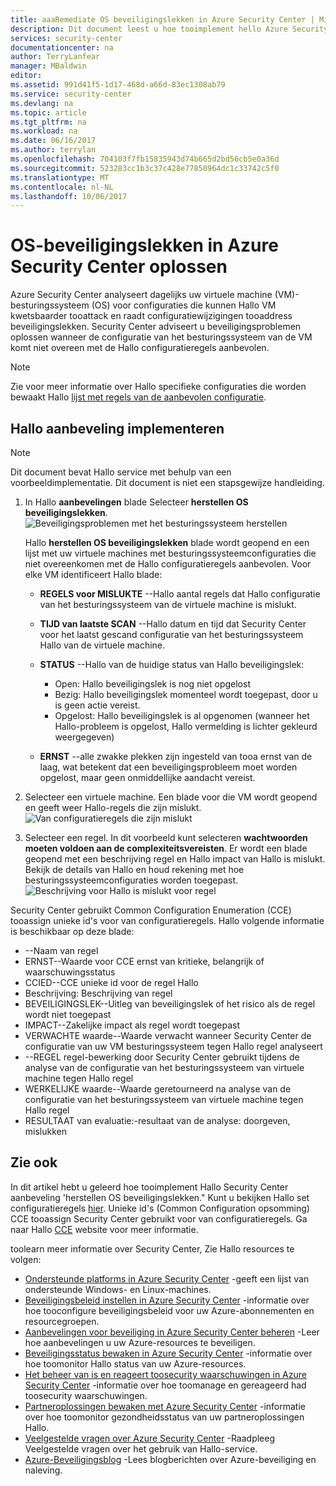 ```yaml
---
title: aaaRemediate OS beveiligingslekken in Azure Security Center | Microsoft Docs
description: Dit document leest u hoe tooimplement hello Azure Security Center aanbeveling ** herstellen OS beveiligingslekken **.
services: security-center
documentationcenter: na
author: TerryLanfear
manager: MBaldwin
editor: 
ms.assetid: 991d41f5-1d17-468d-a66d-83ec1308ab79
ms.service: security-center
ms.devlang: na
ms.topic: article
ms.tgt_pltfrm: na
ms.workload: na
ms.date: 06/16/2017
ms.author: terrylan
ms.openlocfilehash: 704103f7fb15835943d74b665d2bd56cb5e0a36d
ms.sourcegitcommit: 523283cc1b3c37c428e77850964dc1c33742c5f0
ms.translationtype: MT
ms.contentlocale: nl-NL
ms.lasthandoff: 10/06/2017
---
```

# <a name="remediate-os-vulnerabilities-in-azure-security-center"></a>OS-beveiligingslekken in Azure Security Center oplossen
Azure Security Center analyseert dagelijks uw virtuele machine (VM)-besturingssysteem (OS) voor configuraties die kunnen Hallo VM kwetsbaarder tooattack en raadt configuratiewijzigingen tooaddress beveiligingslekken. Security Center adviseert u beveiligingsproblemen oplossen wanneer de configuratie van het besturingssysteem van de VM komt niet overeen met de Hallo configuratieregels aanbevolen.

> [!NOTE]
> Zie voor meer informatie over Hallo specifieke configuraties die worden bewaakt Hallo [lijst met regels van de aanbevolen configuratie](https://gallery.technet.microsoft.com/Azure-Security-Center-a789e335).
>
>

## <a name="implement-hello-recommendation"></a>Hallo aanbeveling implementeren

> [!NOTE]
> Dit document bevat Hallo service met behulp van een voorbeeldimplementatie.  Dit document is niet een stapsgewijze handleiding.
>
>

1. In Hallo **aanbevelingen** blade Selecteer **herstellen OS beveiligingslekken**.
   ![Beveiligingsproblemen met het besturingssysteem herstellen][1]

    Hallo **herstellen OS beveiligingslekken** blade wordt geopend en een lijst met uw virtuele machines met besturingssysteemconfiguraties die niet overeenkomen met de Hallo configuratieregels aanbevolen.  Voor elke VM identificeert Hallo blade:

   * **REGELS voor MISLUKTE** --Hallo aantal regels dat Hallo configuratie van het besturingssysteem van de virtuele machine is mislukt.
   * **TIJD van laatste SCAN** --Hallo datum en tijd dat Security Center voor het laatst gescand configuratie van het besturingssysteem Hallo van de virtuele machine.
   * **STATUS** --Hallo van de huidige status van Hallo beveiligingslek:

     * Open: Hallo beveiligingslek is nog niet opgelost
     * Bezig: Hallo beveiligingslek momenteel wordt toegepast, door u is geen actie vereist.
     * Opgelost: Hallo beveiligingslek is al opgenomen (wanneer het Hallo-probleem is opgelost, Hallo vermelding is lichter gekleurd weergegeven)
   * **ERNST** --alle zwakke plekken zijn ingesteld van tooa ernst van de laag, wat betekent dat een beveiligingsprobleem moet worden opgelost, maar geen onmiddellijke aandacht vereist.

2. Selecteer een virtuele machine. Een blade voor die VM wordt geopend en geeft weer Hallo-regels die zijn mislukt.
   ![Van configuratieregels die zijn mislukt][2]

3. Selecteer een regel. In dit voorbeeld kunt selecteren **wachtwoorden moeten voldoen aan de complexiteitsvereisten**. Er wordt een blade geopend met een beschrijving regel en Hallo impact van Hallo is mislukt. Bekijk de details van Hallo en houd rekening met hoe besturingssysteemconfiguraties worden toegepast.
  ![Beschrijving voor Hallo is mislukt voor regel][3]

  Security Center gebruikt Common Configuration Enumeration (CCE) tooassign unieke id's voor van configuratieregels. Hallo volgende informatie is beschikbaar op deze blade:

  - --Naam van regel
  - ERNST--Waarde voor CCE ernst van kritieke, belangrijk of waarschuwingsstatus
  - CCIED--CCE unieke id voor de regel Hallo
  - Beschrijving: Beschrijving van regel
  - BEVEILIGINGSLEK--Uitleg van beveiligingslek of het risico als de regel wordt niet toegepast
  - IMPACT--Zakelijke impact als regel wordt toegepast
  - VERWACHTE waarde--Waarde verwacht wanneer Security Center de configuratie van uw VM besturingssysteem tegen Hallo regel analyseert
  - --REGEL regel-bewerking door Security Center gebruikt tijdens de analyse van de configuratie van het besturingssysteem van virtuele machine tegen Hallo regel
  - WERKELIJKE waarde--Waarde geretourneerd na analyse van de configuratie van het besturingssysteem van virtuele machine tegen Hallo regel
  - RESULTAAT van evaluatie:-resultaat van de analyse: doorgeven, mislukken

## <a name="see-also"></a>Zie ook
In dit artikel hebt u geleerd hoe tooimplement Hallo Security Center aanbeveling 'herstellen OS beveiligingslekken." Kunt u bekijken Hallo set configuratieregels [hier](https://gallery.technet.microsoft.com/Azure-Security-Center-a789e335). Unieke id's (Common Configuration opsomming) CCE tooassign Security Center gebruikt voor van configuratieregels. Ga naar Hallo [CCE](https://nvd.nist.gov/cce/index.cfm) website voor meer informatie.

toolearn meer informatie over Security Center, Zie Hallo resources te volgen:

* [Ondersteunde platforms in Azure Security Center](security-center-os-coverage.md) -geeft een lijst van ondersteunde Windows- en Linux-machines.
* [Beveiligingsbeleid instellen in Azure Security Center](security-center-policies.md) -informatie over hoe tooconfigure beveiligingsbeleid voor uw Azure-abonnementen en resourcegroepen.
* [Aanbevelingen voor beveiliging in Azure Security Center beheren](security-center-recommendations.md) -Leer hoe aanbevelingen u uw Azure-resources te beveiligen.
* [Beveiligingsstatus bewaken in Azure Security Center](security-center-monitoring.md) -informatie over hoe toomonitor Hallo status van uw Azure-resources.
* [Het beheer van is en reageert toosecurity waarschuwingen in Azure Security Center](security-center-managing-and-responding-alerts.md) -informatie over hoe toomanage en gereageerd had toosecurity waarschuwingen.
* [Partneroplossingen bewaken met Azure Security Center](security-center-partner-solutions.md) -informatie over hoe toomonitor gezondheidsstatus van uw partneroplossingen Hallo.
* [Veelgestelde vragen over Azure Security Center](security-center-faq.md) -Raadpleeg Veelgestelde vragen over het gebruik van Hallo-service.
* [Azure-Beveiligingsblog](http://blogs.msdn.com/b/azuresecurity/) -Lees blogberichten over Azure-beveiliging en naleving.

<!--Image references-->
[1]: ./media/security-center-remediate-os-vulnerabilities/recommendation.png
[2]:./media/security-center-remediate-os-vulnerabilities/vm-remediate-os-vulnerabilities.png
[3]: ./media/security-center-remediate-os-vulnerabilities/vulnerability-details.png
